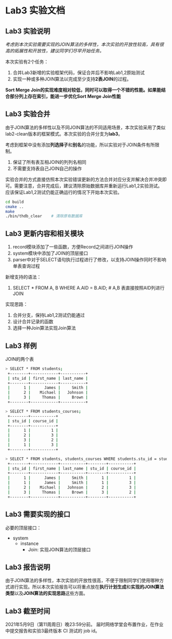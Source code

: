 # Lab3 实验文档

## Lab3 实验说明

*考虑到本次实验需要实现的JOIN算法的多样性，本次实验的开放性较高，具有很高的拓展性和开放性，建议同学们尽早开始任务。*

本次实验有2个任务：
1. 合并Lab3新增的实验框架代码，保证合并后不影响Lab1,2原始测试
2. 实现一种或多种JOIN算法以完成至少支持**2表JOIN**的过程。

**Sort Merge Join的实现难度相对较低，同时可以取得一个不错的性能。如果能结合部分列上存在索引，能进一步优化Sort Merge Join性能**

## Lab3 实验合并

由于JOIN算法的多样性以及不同JOIN算法的不同适用场景，本次实验采用了类似lab2-clean版本的框架模式。本次实验的合并分支为**lab3**。

考虑到框架中没有添加**列选择子**和**别名**的功能，所以实验对于JOIN条件有所限制。
1. 保证了所有表互相JOIN的列列名相同
2. 不需要支持表自己JOIN自己的操作

实验合并的方式直接仿照本次实验错误更新的方法合并对应分支并解决合并冲突即可。需要注意，合并完成后，建议清除原始数据库并重新运行Lab1,2实验测试。应该保证Lab1,2测试仍能正确运行的情况下开始本次实验。

```bash
cd build            
cmake ..
make
./bin/thdb_clear    # 清除原有数据库
```

## Lab3 更新内容和相关模块

1. record模块添加了一些函数，方便Record之间进行JOIN操作
2. system模块中添加了JOIN的顶层接口
3. parser中对于SELECT语句执行过程进行了修改，以支持JOIN操作同时不影响单表查询过程

新增支持的语法：
1. SELECT * FROM A, B WHERE A.AID = B.AID; # A,B 表直接按照AID列进行JOIN

实现思路：
1. 合并分支，保持Lab1,2测试仍能通过
2. 设计合并记录的函数
3. 选择一种Join算法实现Join算法

## Lab3 样例

JOIN的两个表
```sh
> SELECT * FROM students;
 +--------+------------+-----------+
 | stu_id | first_name | last_name | 
 +--------+------------+-----------+
 |      1 |      James |     Smith | 
 |      2 |    Michael |   Johnson | 
 |      3 |     Thomas |     Brown | 
 +--------+------------+-----------+

> SELECT * FROM students_courses;
 +--------+-----------+
 | stu_id | course_id | 
 +--------+-----------+
 |      1 |         1 | 
 |      2 |         3 | 
 |      3 |         2 | 
 |      1 |         3 | 
 +--------+-----------+

> SELECT * FROM students, students_courses WHERE students.stu_id = students_courses.stu_id;
 +--------+------------+-----------+--------+-----------+
 | stu_id | first_name | last_name | stu_id | course_id | 
 +--------+------------+-----------+--------+-----------+
 |      1 |      James |     Smith |      1 |         1 | 
 |      1 |      James |     Smith |      1 |         3 | 
 |      2 |    Michael |   Johnson |      2 |         3 | 
 |      3 |     Thomas |     Brown |      3 |         2 | 
 +--------+------------+-----------+--------+-----------+

```

## Lab3 需要实现的接口

必要的顶层接口：
- system
  - instance
    - Join: 实现JOIN算法的顶层接口

## Lab3 报告说明

由于JOIN算法的多样性，本次实验的开放性很高，不便于限制同学们使用哪种方式进行实现。所以本次实验报告可以将重点放在**执行计划生成**和**实现的JOIN算法类型**以及**JOIN算法的实现思路**这些方面。

## Lab3 截至时间

2021年5月9日（第11周周日）晚23:59分前。
届时网络学堂会布置作业，在作业中提交报告和实验3最终版本 CI 测试的 job id。
